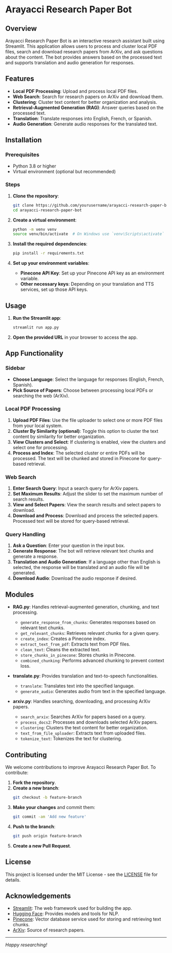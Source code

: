 # Arayacci Research Paper Bot

## Overview

Arayacci Research Paper Bot is an interactive research assistant built using Streamlit. This application allows users to process and cluster local PDF files, search and download research papers from ArXiv, and ask questions about the content. The bot provides answers based on the processed text and supports translation and audio generation for responses.

## Features

- **Local PDF Processing**: Upload and process local PDF files.
- **Web Search**: Search for research papers on ArXiv and download them.
- **Clustering**: Cluster text content for better organization and analysis.
- **Retrieval-Augmented Generation (RAG)**: Answer queries based on the processed text.
- **Translation**: Translate responses into English, French, or Spanish.
- **Audio Generation**: Generate audio responses for the translated text.

## Installation

### Prerequisites

- Python 3.8 or higher
- Virtual environment (optional but recommended)

### Steps

1. **Clone the repository**:
    ```sh
    git clone https://github.com/yourusername/arayacci-research-paper-bot.git
    cd arayacci-research-paper-bot
    ```

2. **Create a virtual environment**:
    ```sh
    python -m venv venv
    source venv/bin/activate  # On Windows use `venv\Scripts\activate`
    ```

3. **Install the required dependencies**:
    ```sh
    pip install -r requirements.txt
    ```

4. **Set up your environment variables**:
    - **Pinecone API Key**: Set up your Pinecone API key as an environment variable.
    - **Other necessary keys**: Depending on your translation and TTS services, set up those API keys.

## Usage

1. **Run the Streamlit app**:
    ```sh
    streamlit run app.py
    ```

2. **Open the provided URL** in your browser to access the app.

## App Functionality

### Sidebar

- **Choose Language**: Select the language for responses (English, French, Spanish).
- **Pick Source of Papers**: Choose between processing local PDFs or searching the web (ArXiv).

### Local PDF Processing

1. **Upload PDF Files**: Use the file uploader to select one or more PDF files from your local system.
2. **Cluster By Similarity (optional)**: Toggle this option to cluster the text content by similarity for better organization.
3. **View Clusters and Select**: If clustering is enabled, view the clusters and select one for processing.
4. **Process and Index**: The selected cluster or entire PDFs will be processed. The text will be chunked and stored in Pinecone for query-based retrieval.

### Web Search

1. **Enter Search Query**: Input a search query for ArXiv papers.
2. **Set Maximum Results**: Adjust the slider to set the maximum number of search results.
3. **View and Select Papers**: View the search results and select papers to download.
4. **Download and Process**: Download and process the selected papers. Processed text will be stored for query-based retrieval.

### Query Handling

1. **Ask a Question**: Enter your question in the input box.
2. **Generate Response**: The bot will retrieve relevant text chunks and generate a response.
3. **Translation and Audio Generation**: If a language other than English is selected, the response will be translated and an audio file will be generated.
4. **Download Audio**: Download the audio response if desired.

## Modules

- **RAG.py**: Handles retrieval-augmented generation, chunking, and text processing.
  - `generate_response_from_chunks`: Generates responses based on relevant text chunks.
  - `get_relevant_chunks`: Retrieves relevant chunks for a given query.
  - `create_index`: Creates a Pinecone index.
  - `extract_text_from_pdf`: Extracts text from PDF files.
  - `clean_text`: Cleans the extracted text.
  - `store_chunks_in_pinecone`: Stores chunks in Pinecone.
  - `combined_chunking`: Performs advanced chunking to prevent context loss.

- **translate.py**: Provides translation and text-to-speech functionalities.
  - `translate`: Translates text into the specified language.
  - `generate_audio`: Generates audio from text in the specified language.

- **arxiv.py**: Handles searching, downloading, and processing ArXiv papers.
  - `search_arxiv`: Searches ArXiv for papers based on a query.
  - `process_docs2`: Processes and downloads selected ArXiv papers.
  - `clustering`: Clusters the text content for better organization.
  - `text_from_file_uploader`: Extracts text from uploaded files.
  - `tokenize_text`: Tokenizes the text for clustering.

## Contributing

We welcome contributions to improve Arayacci Research Paper Bot. To contribute:

1. **Fork the repository**.
2. **Create a new branch**:
    ```sh
    git checkout -b feature-branch
    ```
3. **Make your changes** and commit them:
    ```sh
    git commit -am 'Add new feature'
    ```
4. **Push to the branch**:
    ```sh
    git push origin feature-branch
    ```
5. **Create a new Pull Request**.

## License

This project is licensed under the MIT License - see the [LICENSE](LICENSE) file for details.

## Acknowledgements

- [Streamlit](https://streamlit.io/): The web framework used for building the app.
- [Hugging Face](https://huggingface.co/): Provides models and tools for NLP.
- [Pinecone](https://www.pinecone.io/): Vector database service used for storing and retrieving text chunks.
- [ArXiv](https://arxiv.org/): Source of research papers.

---

*Happy researching!*
